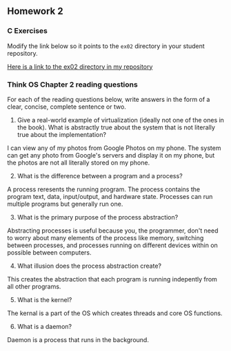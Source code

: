 ## Homework 2

### C Exercises

Modify the link below so it points to the `ex02` directory in your
student repository.

[Here is a link to the ex02 directory in my repository](https://github.com/LucyWilcox/ExercisesInC/tree/master/exercises/ex02)

### Think OS Chapter 2 reading questions

For each of the reading questions below, write answers in the form of
a clear, concise, complete sentence or two.

1. Give a real-world example of virtualization (ideally not one of 
the ones in the book).  What is abstractly true about the system that
is not literally true about the implementation?

I can view any of my photos from Google Photos on my phone. The system can get any photo from Google's servers and display it on my phone, but the photos are not all literally stored on my phone.

2. What is the difference between a program and a process?

A process reresents the running program. The process contains the program text, data, input/output, and hardware state. Processes can run multiple programs but generally run one.

3. What is the primary purpose of the process abstraction? 

Abstracting processes is useful because you, the programmer, don't need to worry about many elements of the process like memory, switching between processes, and processes running on different devices within on possible between computers. 

4. What illusion does the process abstraction create?

This creates the abstraction that each program is running indepently from all other programs.

5. What is the kernel?

The kernal is a part of the OS which creates threads and core OS functions.

6. What is a daemon?

Daemon is a process that runs in the background.
